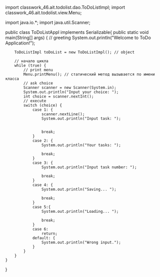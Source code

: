 import classwork_46.ait.todolist.dao.ToDoListImpl;
import classwork_46.ait.todolist.view.Menu;

import java.io.*;
import java.util.Scanner;

public class ToDoListAppl implements Serializable{
public static void main(String[] args) {
// greeting
System.out.println("Welcome to ToDo Application!");

        ToDoListImpl toDoList = new ToDoListImpl(); // object

        // начало цикла
        while (true) {
            // print menu
            Menu.printMenu(); // статический метод вызывается по имени класса
            // ask choice
            Scanner scanner = new Scanner(System.in);
            System.out.println("Input your choice: ");
            int choice = scanner.nextInt();
            // execute
            switch (choice) {
                case 1: {
                    scanner.nextLine();
                    System.out.println("Input task: ");


                    break;
                }
                case 2: {
                    System.out.println("Your tasks: ");

                    break;
                }
                case 3: {
                    System.out.println("Input task number: ");

                    break;
                }
                case 4: {
                    System.out.println("Saving... ");

                    break;
                }
                case 5:{
                    System.out.println("Loading... ");

                    break;
                }
                case 6:
                    return;
                default: {
                    System.out.println("Wrong input.");
                }
            }
        }
    }
}
